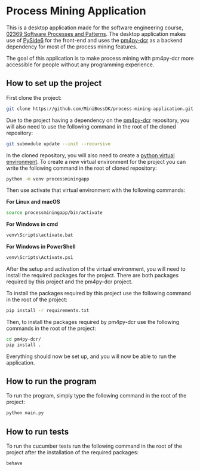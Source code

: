 # Process Mining Application
This is a desktop application made for the software engineering course, [02369 Software Processes and Patterns](https://kurser.dtu.dk/course/02369). 
The desktop application makes use of [PySide6](https://doc.qt.io/qtforpython-6/) for the front-end and uses the [pm4py-dcr](https://github.com/paul-cvp/pm4py-dcr/tree/8ffdc7a3598ac8942d02ecb5802695ea7655eb60) 
as a backend dependency for most of the process mining features.

The goal of this application is to make process mining with pm4py-dcr more accessible for people
without any programming experience. 
## How to set up the project
First clone the project:
```bash
git clone https://github.com/MiniBossDK/process-mining-application.git
```
Due to the project having a dependency on the [pm4py-dcr](https://github.com/paul-cvp/pm4py-dcr/tree/8ffdc7a3598ac8942d02ecb5802695ea7655eb60) 
repository, you will also need to use the following command in the root of the cloned repository:
```bash
git submodule update --init --recursive
```

In the cloned repository, you will also need to create a [python
virtual environment](https://docs.python.org/3/library/venv.html). To create a new
virtual environment for the project you can write the following command in the root of cloned
repository:
```bash
python -m venv processminingapp
```
Then use activate that virtual environment with the following commands:

**For Linux and macOS**
```bash
source processminingapp/bin/activate
```

**For Windows in cmd**

```bash
venv\Scripts\activate.bat
```
**For Windows in PowerShell**
```bash
venv\Scripts\Activate.ps1
```

After the setup and activation of the virtual environment, you will need
to install the required packages for the project. There are both packages required
by this project and the pm4py-dcr project. 

To install the packages required by this project use the following command in the root of the project:
```bash
pip install -r requirements.txt
```
Then, to install the packages required by pm4py-dcr use the following commands in the root of the project:
```bash
cd pm4py-dcr/
pip install .
```
Everything should now be set up, and you will now be able to run the application.

## How to run the program
To run the program, simply type the following command in the root of the project:
```bash
python main.py
```

## How to run tests
To run the cucumber tests run the following command in the root of the
project after the installation of the required packages:
```bash
behave
```